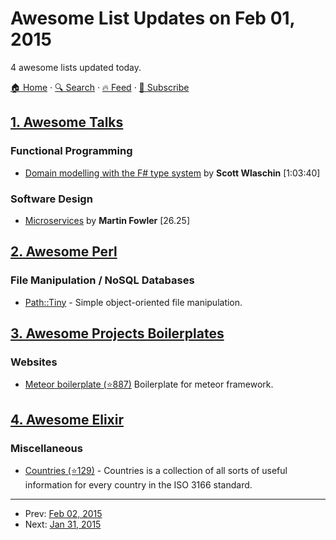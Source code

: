 # Awesome List Updates on Feb 01, 2015

4 awesome lists updated today.

[🏠 Home](/README.md) · [🔍 Search](https://www.trackawesomelist.com/search/) · [🔥 Feed](https://www.trackawesomelist.com/rss.xml) · [📮 Subscribe](https://trackawesomelist.us17.list-manage.com/subscribe?u=d2f0117aa829c83a63ec63c2f&id=36a103854c)



## [1. Awesome Talks](/content/JanVanRyswyck/awesome-talks/README.md)

### Functional Programming

*   [Domain modelling with the F# type system](http://vimeo.com/97507575) by **Scott Wlaschin** \[1:03:40]

### Software Design

*   [Microservices](https://www.youtube.com/watch?v=wgdBVIX9ifA) by **Martin Fowler** \[26.25]

## [2. Awesome Perl](/content/hachiojipm/awesome-perl/README.md)

### File Manipulation / NoSQL Databases

*   [Path::Tiny](https://metacpan.org/pod/Path::Tiny) - Simple object-oriented file manipulation.

## [3. Awesome Projects Boilerplates](/content/melvin0008/awesome-projects-boilerplates/README.md)

### Websites

*   [Meteor boilerplate (⭐887)](https://github.com/Differential/meteor-boilerplate) Boilerplate for meteor framework.

## [4. Awesome Elixir](/content/h4cc/awesome-elixir/README.md)

### Miscellaneous

*   [Countries (⭐129)](https://github.com/SebastianSzturo/countries) - Countries is a collection of all sorts of useful information for every country in the ISO 3166 standard.

---

- Prev: [Feb 02, 2015](/content/2015/02/02/README.md)
- Next: [Jan 31, 2015](/content/2015/01/31/README.md)